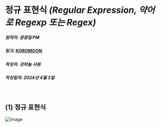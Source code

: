 # 정규 표현식 _(Regular Expression, 약어로 Regexp 또는 Regex)_
##### 원작자: 문광일 PM
##### 링크: [KOROMOON][koromoonlink]
[koromoonlink]: https://koromoon.blogspot.com/2018/07/regular-expression-regexp-regex.html "Go koromoon"
##### 작성자: 강하늘 사원
##### 작성일자: 2024년 4월 3일 

</br>

## (1) 정규 표현식
![image](https://github.com/ICTIS-Cert-System-Project/ICTIS-Cert-System/assets/164521627/bbf6f261-f2d6-4724-9c0a-4fe30115c01c)
